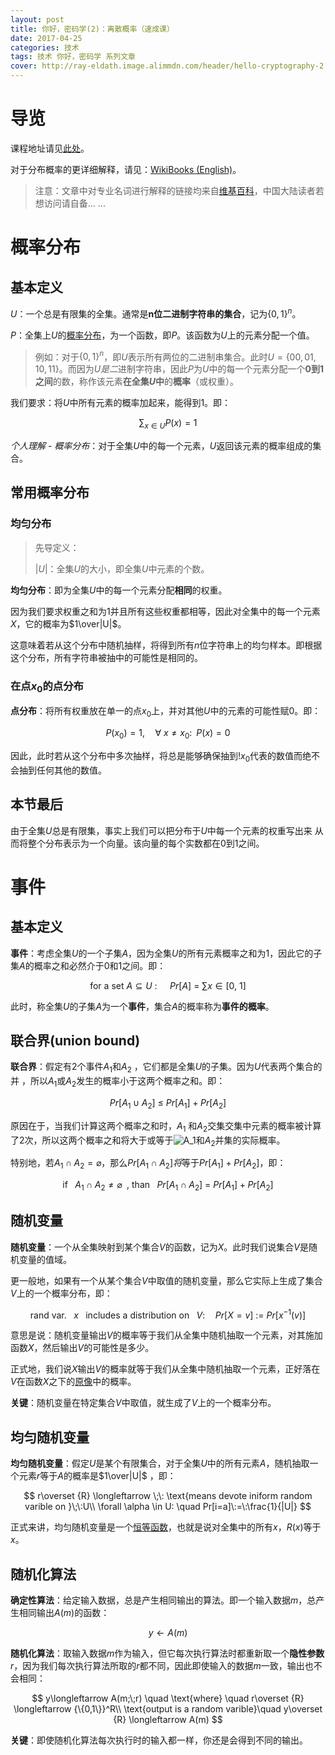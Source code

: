 ```yaml
---
layout: post
title: 你好，密码学(2)：离散概率（速成课）
date: 2017-04-25
categories: 技术
tags: 技术 你好，密码学 系列文章
cover: http://ray-eldath.image.alimmdn.com/header/hello-cryptography-2.png
---
```


# 导览

课程地址请见[此处](https://www.coursera.org/learn/crypto/lecture/qaEcL/discrete-probability-crash-course)。

对于分布概率的更详细解释，请见：[WikiBooks (English)](https://en.wikibooks.org/wiki/High_School_Mathematics_Extensions/Discrete_Probability)。

> 注意：文章中对专业名词进行解释的链接均来自[维基百科](https://zh.wikipedia.org/)，中国大陆读者若想访问请自备... ...

# 概率分布

## 基本定义

$U$：一个总是有限集的全集。通常是**n位二进制字符串的集合**，记为$\{0,1\}^n$。

$P$：全集上$U$的[概率分布](https://zh.wikipedia.org/zh-cn/%25E6%25A6%2582%25E7%258E%2587%25E5%2588%2586%25E5%25B8%2583)，为一个函数，即$P$。该函数为$U$上的元素分配一个值。

> 例如：对于$\{0,1\}^n$，即$U$表示所有两位的二进制串集合。此时$U=\{00, 01, 10, 11\}$。而因为$U是二$进制字符串，因此$P$为$U$中的每一个元素分配一个**0到1之间**的数，称作该元素**在全集$U$中**的**概率**（或权重）。

我们要求：将$U$中所有元素的概率加起来，能得到1。即：

$$
\sum_{x\in U} P(x)=1
$$

*个人理解 - 概率分布*：对于全集$U$中的每一个元素，$U$返回该元素的概率组成的集合。

## 常用概率分布

### 均匀分布

> 先导定义：
>
> $|U|$：全集$U$的大小，即全集$U$中元素的个数。

**均匀分布**：即为全集$U$中的每一个元素分配**相同**的权重。

因为我们要求权重之和为1并且所有这些权重都相等，因此对全集中的每一个元素$X$，它的概率为$1\over|U|$。

这意味着若从这个分布中随机抽样，将得到所有$n$位字符串上的均匀样本。即根据这个分布，所有字符串被抽中的可能性是相同的。

### 在点$x_0$的点分布

**点分布**：将所有权重放在单一的点$x_0$上，并对其他$U$中的元素的可能性赋0。即：

$$
P(x_0)=1,\quad \forall \:x\ne x_0: \;\; P(x) = 0
$$

因此，此时若从这个分布中多次抽样，将总是能够确保抽到!$x_0​$代表的数值而绝不会抽到任何其他的数值。

## 本节最后

由于全集$U$总是有限集，事实上我们可以把分布于$U$中每一个元素的权重写出来 从而将整个分布表示为一个向量。该向量的每个实数都在0到1之间。

# 事件

## 基本定义

**事件**：考虑全集$U$的一个子集$A$，因为全集$U$的所有元素概率之和为1，因此它的子集$A$的概率之和必然介于0和1之间。即：

$$
\text{for a set $A\subseteq U$ : }\quad Pr[A]\:=\:\sum x \in[0,\:1]
$$

此时，称全集$U$的子集$A$为一个**事件**，集合$A$的概率称为**事件的概率**。 

## 联合界(union bound)

**联合界**：假定有2个事件$A_1$和$A_2$ ，它们都是全集$U$的子集。因为$U$代表两个集合的并 ，所以$A_1$或$A_2$发生的概率小于这两个概率之和。即：

$$
Pr[A_1\cup A_2]\: \le \: Pr[A_1]+Pr[A_2]
$$

原因在于，当我们计算这两个概率之和时，$A_1​$ 和$A_2​$交集交集中元素的概率被计算了2次，所以这两个概率之和将大于或等于![A_1](https://www.zhihu.com/equation?tex=A_1%0A)和$A_2​$并集的实际概率。

特别地，若$A_1 \cap A_2= \varnothing$，那么$Pr[A_1 \cap A_2]将$等于$Pr[A_1]+Pr[A_2]$，即：

$$
\text{if $\;\:A_1\cap A_2 \ne \varnothing \;\:$, than }\;\:Pr[A_1\cap A_2] \:=\: Pr[A_1]+Pr[A_2]
$$


## 随机变量 

**随机变量**：一个从全集映射到某个集合$V$的函数，记为$X$。此时我们说集合$V$是随机变量的值域。

更一般地，如果有一个从某个集合$V$中取值的随机变量，那么它实际上生成了集合$V$上的一个概率分布，即：

$$
\text{rand var. $\;\:x\;\:$ includes a distribution on }\;\:V: \quad Pr[X=v]\: := \: Pr[x^{-1}(v)]
$$

意思是说：随机变量输出$V$的概率等于我们从全集中随机抽取一个元素，对其施加函数$X$，然后输出$V$的可能性是多少。

正式地，我们说$X$输出$V$的概率就等于我们从全集中随机抽取一个元素，正好落在$V$在函数$X$之下的[原像](https://zh.wikipedia.org/wiki/%25E5%2583%258F_%28%25E6%2595%25B8%25E5%25AD%25B8%29)中的概率。

**关键**：随机变量在特定集合$V$中取值，就生成了$V$上的一个概率分布。

## **均匀随机变量**

**均匀随机变量**：假定$U$是某个有限集合，对于全集$U$中的所有元素$A$，随机抽取一个元素$r$等于$A$的概率是$1\over|U|$ ，即：

$$
r\overset {R} \longleftarrow \;\: \text{means devote iniform random varible on }\;\:U\\
\forall \alpha \in U: \quad Pr[i=a]\:=\:\frac{1}{|U|}
$$

正式来讲，均匀随机变量是一个[恒等函数](https://link.zhihu.com/?target=https%3A//zh.wikipedia.org/wiki/%25E6%2581%2586%25E7%25AD%2589%25E5%2587%25BD%25E6%2595%25B8)，也就是说对全集中的所有$x$，$R(x)$等于$x$。

## 随机化算法

**确定性算法**：给定输入数据，总是产生相同输出的算法。即一个输入数据$m$，总产生相同输出$A(m)$的函数： 

$$
y\longleftarrow A(m)
$$

**随机化算法**：取输入数据$m$作为输入，但它每次执行算法时都重新取一个**隐性参数**$r$，因为我们每次执行算法所取的$r$都不同，因此即使输入的数据$m$一致，输出也不会相同： 

$$
y\longleftarrow A(m;\;r) \quad \text{where} \quad r\overset {R} \longleftarrow {\{0,1\}}^R\\
\text{output is a random varible}\quad y\overset {R} \longleftarrow A(m)
$$

**关键**：即使随机化算法每次执行时的输入都一样，你还是会得到不同的输出。


